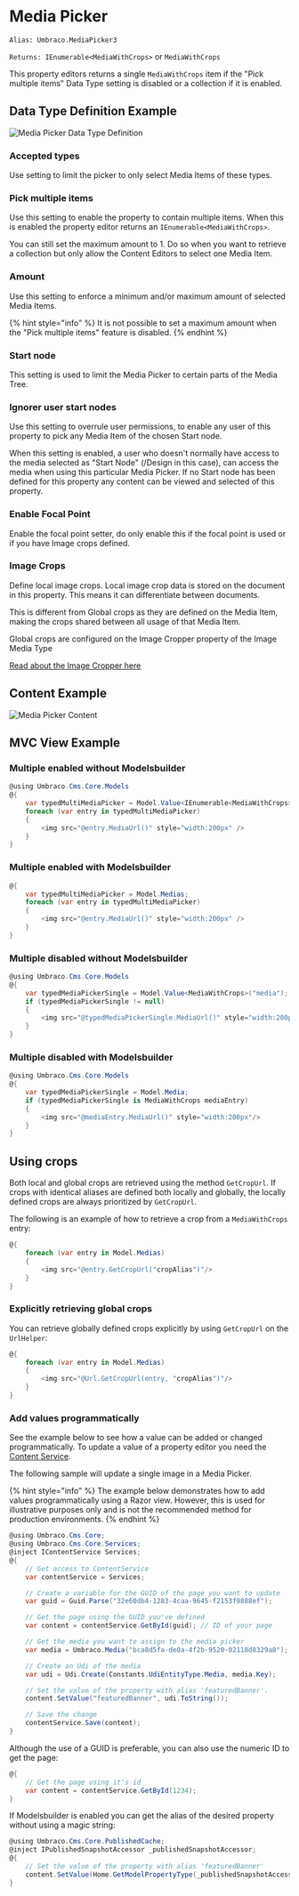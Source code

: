 # Media Picker

`Alias: Umbraco.MediaPicker3`

`Returns: IEnumerable<MediaWithCrops>` or `MediaWithCrops`

This property editors returns a single `MediaWithCrops` item if the "Pick multiple items" Data Type setting is disabled or a collection if it is enabled.

## Data Type Definition Example

![Media Picker Data Type Definition](images/MediaPicker-DataType.png)

### Accepted types

Use setting to limit the picker to only select Media Items of these types.

### Pick multiple items

Use this setting to enable the property to contain multiple items. When this is enabled the property editor returns an `IEnumerable<MediaWithCrops>`.

You can still set the maximum amount to 1. Do so when you want to retrieve a collection but only allow the Content Editors to select one Media Item.

### Amount

Use this setting to enforce a minimum and/or maximum amount of selected Media Items.

{% hint style="info" %}
It is not possible to set a maximum amount when the "Pick multiple items" feature is disabled.
{% endhint %}

### Start node

This setting is used to limit the Media Picker to certain parts of the Media Tree.

### Ignorer user start nodes

Use this setting to overrule user permissions, to enable any user of this property to pick any Media Item of the chosen Start node.

When this setting is enabled, a user who doesn't normally have access to the media selected as "Start Node" (/Design in this case), can access the media when using this particular Media Picker. If no Start node has been defined for this property any content can be viewed and selected of this property.

### Enable Focal Point

Enable the focal point setter, do only enable this if the focal point is used or if you have Image crops defined.

### Image Crops

Define local image crops. Local image crop data is stored on the document in this property. This means it can differentiate between documents.

This is different from Global crops as they are defined on the Media Item, making the crops shared between all usage of that Media Item.

Global crops are configured on the Image Cropper property of the Image Media Type

[Read about the Image Cropper here](image-cropper.md)

## Content Example

![Media Picker Content](../../../../../../10/umbraco-cms/fundamentals/backoffice/property-editors/built-in-property-editors/images/Media-Picker3-Content.jpg)

## MVC View Example

### Multiple enabled without Modelsbuilder

```csharp
@using Umbraco.Cms.Core.Models
@{
    var typedMultiMediaPicker = Model.Value<IEnumerable<MediaWithCrops>>("medias");
    foreach (var entry in typedMultiMediaPicker)
    {
        <img src="@entry.MediaUrl()" style="width:200px" />
    }
}
```

### Multiple enabled with Modelsbuilder

```csharp
@{
    var typedMultiMediaPicker = Model.Medias;
    foreach (var entry in typedMultiMediaPicker)
    {
        <img src="@entry.MediaUrl()" style="width:200px" />
    }
}
```

### Multiple disabled without Modelsbuilder

```csharp
@using Umbraco.Cms.Core.Models
@{
    var typedMediaPickerSingle = Model.Value<MediaWithCrops>("media");
    if (typedMediaPickerSingle != null)
    {
        <img src="@typedMediaPickerSingle.MediaUrl()" style="width:200px" alt="@typedMediaPickerSingle.Value("alt")" />
    }
}
```

### Multiple disabled with Modelsbuilder

```csharp
@using Umbraco.Cms.Core.Models
@{
    var typedMediaPickerSingle = Model.Media;
    if (typedMediaPickerSingle is MediaWithCrops mediaEntry)
    {
        <img src="@mediaEntry.MediaUrl()" style="width:200px"/>
    }
}
```

## Using crops

Both local and global crops are retrieved using the method `GetCropUrl`. If crops with identical aliases are defined both locally and globally, the locally defined crops are always prioritized by `GetCropUrl`.

The following is an example of how to retrieve a crop from a `MediaWithCrops` entry:

```csharp
@{
    foreach (var entry in Model.Medias)
    {
        <img src="@entry.GetCropUrl("cropAlias")"/>
    }
}
```

### Explicitly retrieving global crops

You can retrieve globally defined crops explicitly by using `GetCropUrl` on the `UrlHelper`:

```csharp
@{
    foreach (var entry in Model.Medias)
    {
        <img src="@Url.GetCropUrl(entry, "cropAlias")"/>
    }
}
```

### Add values programmatically

See the example below to see how a value can be added or changed programmatically. To update a value of a property editor you need the [Content Service](https://apidocs.umbraco.com/v14/csharp/api/Umbraco.Cms.Core.Services.ContentService.html).

The following sample will update a single image in a Media Picker.

{% hint style="info" %}
The example below demonstrates how to add values programmatically using a Razor view. However, this is used for illustrative purposes only and is not the recommended method for production environments.
{% endhint %}

```csharp
@using Umbraco.Cms.Core;
@using Umbraco.Cms.Core.Services;
@inject IContentService Services;
@{
    // Get access to ContentService
    var contentService = Services;

    // Create a variable for the GUID of the page you want to update
    var guid = Guid.Parse("32e60db4-1283-4caa-9645-f2153f9888ef");

    // Get the page using the GUID you've defined
    var content = contentService.GetById(guid); // ID of your page

    // Get the media you want to assign to the media picker 
    var media = Umbraco.Media("bca8d5fa-de0a-4f2b-9520-02118d8329a8");

    // Create an Udi of the media
    var udi = Udi.Create(Constants.UdiEntityType.Media, media.Key);

    // Set the value of the property with alias 'featuredBanner'. 
    content.SetValue("featuredBanner", udi.ToString());

    // Save the change
    contentService.Save(content);
}
```

Although the use of a GUID is preferable, you can also use the numeric ID to get the page:

```csharp
@{
    // Get the page using it's id
    var content = contentService.GetById(1234); 
}
```

If Modelsbuilder is enabled you can get the alias of the desired property without using a magic string:

```csharp
@using Umbraco.Cms.Core.PublishedCache;
@inject IPublishedSnapshotAccessor _publishedSnapshotAccessor;
@{
    // Set the value of the property with alias 'featuredBanner'
    content.SetValue(Home.GetModelPropertyType(_publishedSnapshotAccessor, x => x.FeaturedBanner).Alias, udi.ToString());
}
```
